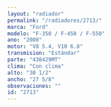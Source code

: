 ```yaml
---
layout: "radiador"
permalink: "/radiadores/2713/"
marca: "Ford"
modelo: "F-350 / F-450 / F-550"
ano: "2008"
motor: "V8 5.4, V10 6.8"
transmision: "Estándar"
parte: "438429MT"
clima: "Con clima"
alto: "30 1/2"
ancho: "27 5/8"
observaciones: ""
id: "2713"
---
```


